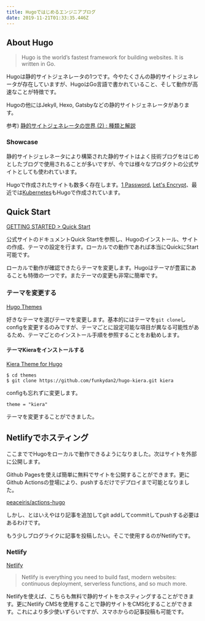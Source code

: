 ```yaml
---
title: Hugoではじめるエンジニアブログ
date: 2019-11-21T01:33:35.446Z
---
```

## About Hugo

> Hugo is the world’s fastest framework for building websites. It is written in Go.

Hugoは静的サイトジェネレータの1つです。今やたくさんの静的サイトジェネレータが存在していますが、HugoはGo言語で書かれていること、そして動作が高速なことが特徴です。

Hugoの他にはJekyll, Hexo, Gatsbyなどの静的サイトジェネレータがあります。

参考) [静的サイトジェネレータの世界 (2) : 種類と解説](https://yoshinorin.net/2018/10/18/world-of-ssg2/)

### Showcase

静的サイトジェレネータにより構築された静的サイトはよく技術ブログをはじめとしたブログで使用されることが多いですが、今では様々なプロダクトの公式サイトとしても使われています。

Hugoで作成されたサイトも数多く存在します。[1 Password](https://1password.com/), [Let's Encrypt](https://letsencrypt.org/)、最近では[Kubernetes](https://kubernetes.io/)もHugoで作成されています。

## Quick Start

[GETTING STARTED > Quick Start](https://gohugo.io/getting-started/quick-start/)

公式サイトのドキュメントQuick Startを参照し、Hugoのインストール、サイトの作成、テーマの設定を行ます。ローカルでの動作であれば本当にQuickにStart可能です。

ローカルで動作が確認できたらテーマを変更します。Hugoはテーマが豊富にあることも特徴の一つです。またテーマの変更も非常に簡単です。

### テーマを変更する

[Hugo Themes](https://themes.gohugo.io/)

好きなテーマを選びテーマを変更します。基本的にはテーマを`git clone`しconfigを変更するのみですが、テーマごとに設定可能な項目が異なる可能性があるため、テーマごとのインストール手順を参照することをお勧めします。

#### テーマKieraをインストールする

[Kiera Theme for Hugo](https://themes.gohugo.io/hugo-kiera/)

```vim
$ cd themes
$ git clone https://github.com/funkydan2/hugo-kiera.git kiera
```

configも忘れずに変更します。

```vim
theme = "kiera"
```

テーマを変更することができました。

## Netlifyでホスティング

ここまででHugoをローカルで動作できるようになりました。次はサイトを外部に公開します。

Github Pagesを使えば簡単に無料でサイトを公開することができます。更にGithub Actionsの登場により、pushするだけでデプロイまで可能となりました。

[peaceiris/actions-hugo](https://github.com/peaceiris/actions-hugo)

しかし、とはいえやはり記事を追加してgit addしてcommitしてpushする必要はあるわけです。

もう少しブログライクに記事を投稿したい。そこで使用するのがNetlifyです。

### Netlify

[Netlify](https://www.netlify.com/)

> Netlify is everything you need to build fast, modern websites: continuous deployment, serverless functions, and so much more.

Netlifyを使えば、こちらも無料で静的サイトをホスティングすることができます。更にNetlify CMSを使用することで静的サイトをCMS化することができます。これにより多少使いずらいですが、スマホからの記事投稿も可能です。

